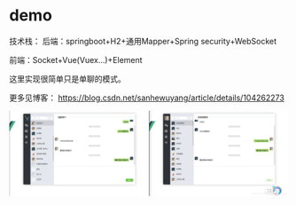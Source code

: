 # demo

技术栈：
后端：springboot+H2+通用Mapper+Spring security+WebSocket

前端：Socket+Vue(Vuex...)+Element

这里实现很简单只是单聊的模式。

更多见博客：  https://blog.csdn.net/sanhewuyang/article/details/104262273

<img src="https://github.com/LIRUILONGS/demo/blob/master/2020050919455280.png"  />


